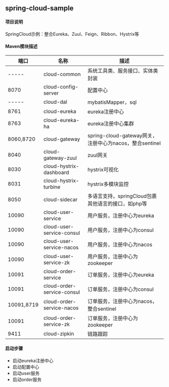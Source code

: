 ## spring-cloud-sample

#### 项目说明
SpringCloud示例：整合Eureka、Zuul、Feign、Ribbon、Hystrix等

#### Maven模块描述

| 端口 | 名称 | 描述 |
| --- | --- | --- |
| ----- | cloud-common | 系统工具类、服务接口、实体类封装 |
| 8070  | cloud-config-server | 配置中心 |
| ----- | cloud-dal | mybatisMapper，sql |
| 8761  | cloud-eureka | eureka注册中心 |
| 8763  | cloud-eureka-ha | eureka注册中心集群 |
| 8060,8720  | cloud-gateway | spring-cloud-gateway网关，注册中心为nacos，整合sentinel |
| 8040  | cloud-gateway-zuul | zuul网关 |
| 8030  | cloud-hystrix-dashboard | hystrix可视化 |
| 8031  | cloud-hystrix-turbine | hystrix多模块监控 |
| 8050  | cloud-sidecar | 多语言支持，springCloud包裹其他语言的接口，如php等 |
| 10090 | cloud-user-service | 用户服务，注册中心为eureka |
| 10090 | cloud-user-service-consul | 用户服务，注册中心为consul |
| 10090 | cloud-user-service-nacos | 用户服务，注册中心为nacos |
| 10090 | cloud-user-service-zk | 用户服务，注册中心为zookeeper |
| 10091 | cloud-order-service | 订单服务，注册中心为eureka |
| 10091 | cloud-order-service-consul | 订单服务，注册中心为consul |
| 10091,8719 | cloud-order-service-nacos | 订单服务，注册中心为nacos，整合sentinel |
| 10091 | cloud-order-service-zk | 订单服务，注册中心为zookeeper |
| 9411  | cloud-zipkin | 链路跟踪 |

#### 启动步骤
- 启动eureka注册中心
- 启动配置中心
- 启动user服务
- 启动order服务